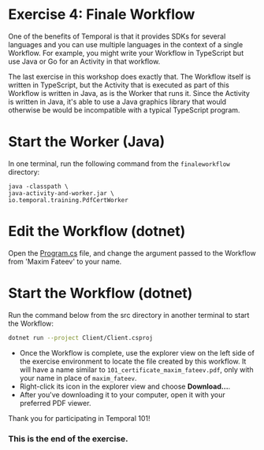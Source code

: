 # Exercise 4: Finale Workflow

One of the benefits of Temporal is that it provides SDKs for several
languages and you can use multiple languages in the context of a single
Workflow. For example, you might write your Workflow in TypeScript but use
Java or Go for an Activity in that workflow.

The last exercise in this workshop does exactly that. The Workflow
itself is written in TypeScript, but the Activity that is executed as part
of this Workflow is written in Java, as is the Worker that runs it.
Since the Activity is written in Java, it's able to use a Java graphics
library that would otherwise be would be incompatible with a typical
TypeScript program.

# Start the Worker (Java)

In one terminal, run the following command from the `finaleworkflow` directory:

```
java -classpath \
java-activity-and-worker.jar \
io.temporal.training.PdfCertWorker
```

# Edit the Workflow (dotnet)

Open the [Program.cs](./src/Client/Program.cs) file, and change the argument passed to the Workflow from 'Maxim Fateev' to your name.

# Start the Workflow (dotnet)

Run the command below from the src directory in another terminal to start the Workflow:

```sh
dotnet run --project Client/Client.csproj
```

- Once the Workflow is complete, use the explorer
  view on the left side of the exercise environment
  to locate the file created by this workflow. It
  will have a name similar to `101_certificate_maxim_fateev.pdf`,
  only with your name in place of `maxim_fateev`.
- Right-click its icon in the explorer view and choose
  **Download...**.
- After you've downloading it to your
  computer, open it with your preferred PDF viewer.

Thank you for participating in Temporal 101!

### This is the end of the exercise.
